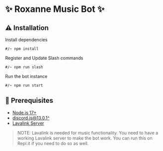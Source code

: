 # ✨ Roxanne Music Bot ✨

## ⚠️ Installation 

Install dependencies
```
#/~ npm install
```

Register and Update Slash commands
```
#/~ npm run slash
```

Run the bot instance
```
#/~ npm run start
```


## 🚧 Prerequisites 

- [Node.js 17+](https://nodejs.org/en/download/)
- [discord.js@13.0.1^](https://www.npmjs.com/package/discord.js/v/13)
- [Lavalink Server](https://github.com/freyacodes/Lavalink#server-configuration)

> NOTE: Lavalink is needed for music functionality. You need to have a working Lavalink server to make the bot work. You can run this on Repl.it if you need to do so as well.
